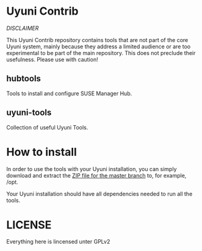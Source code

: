 # Uyuni Contrib

*DISCLAIMER*  

This Uyuni Contrib repository contains tools that are not part of the core Uyuni system, mainly because they address a limited audience or are too experimental to be part of the main repository. This does not preclude their usefulness. Please use with caution!

## hubtools

Tools to install and configure SUSE Manager Hub.

## uyuni-tools

Collection of useful Uyuni Tools.

# How to install

In order to use the tools with your Uyuni installation, you can simply download and extract the [ZIP file for the master branch](https://github.com/uyuni-project/contrib/archive/refs/heads/main.zip) to, for example, /opt.

Your Uyuni installation should have all dependencies needed to run all the tools.

# LICENSE

Everything here is lincensed unter GPLv2 
